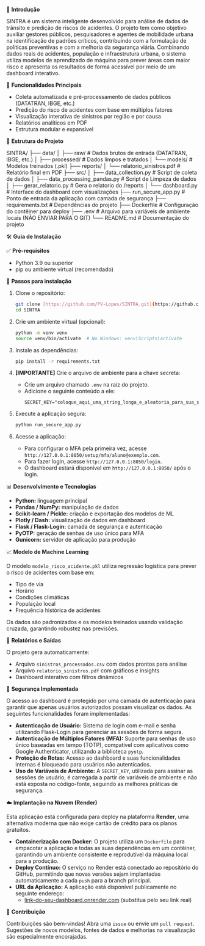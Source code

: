

📌 **Introdução**

SINTRA é um sistema inteligente desenvolvido para análise de dados de trânsito e predição de riscos de acidentes. O projeto tem como objetivo auxiliar gestores públicos, pesquisadores e agentes de mobilidade urbana na identificação de padrões críticos, contribuindo com a formulação de políticas preventivas e com a melhoria da segurança viária.
Combinando dados reais de acidentes, população e infraestrutura urbana, o sistema utiliza modelos de aprendizado de máquina para prever áreas com maior risco e apresenta os resultados de forma acessível por meio de um dashboard interativo.

🚀 **Funcionalidades Principais**

* Coleta automatizada e pré-processamento de dados públicos (DATATRAN, IBGE, etc.)
* Predição do risco de acidentes com base em múltiplos fatores
* Visualização interativa de sinistros por região e por causa
* Relatórios analíticos em PDF
* Estrutura modular e expansível

📁 **Estrutura do Projeto**

SINTRA/
├── data/
│   ├── raw/                      # Dados brutos de entrada (DATATRAN, IBGE, etc.)
│   ├── processed/                # Dados limpos e tratados
│   └── models/                   # Modelos treinados (.pkl)
├── reports/
│   └── relatorio_sinistros.pdf   # Relatório final em PDF
├── src/
│   ├── data_collection.py        # Script de coleta de dados
│   ├── data_processing_pandas.py # Script de Limpeza de dados
│   ├── gerar_relatorio.py        # Gera o relatorio do /reports
│   └── dashboard.py              # Interface do dashboard com visualizações
├── run_secure_app.py             # Ponto de entrada da aplicação com camada de segurança
├── requirements.txt              # Dependências do projeto
├── Dockerfile                    # Configuração do contêiner para deploy
├── .env                          # Arquivo para variáveis de ambiente locais (NÃO ENVIAR PARA O GIT)
└── README.md                     # Documentação do projeto


🛠️ **Guia de Instalação**

✅ **Pré-requisitos**

* Python 3.9 ou superior
* pip ou ambiente virtual (recomendado)

🔧 **Passos para instalação**

1.  Clone o repositório:
    ```bash
    git clone [https://github.com/PV-Lopes/SINTRA.git](https://github.com/PV-Lopes/SINTRA.git)
    cd SINTRA
    ```

2.  Crie um ambiente virtual (opcional):
    ```bash
    python -m venv venv
    source venv/bin/activate  # No Windows: venv\Scripts\activate
    ```

3.  Instale as dependências:
    ```bash
    pip install -r requirements.txt
    ```

4.  **[IMPORTANTE]** Crie o arquivo de ambiente para a chave secreta:
    * Crie um arquivo chamado `.env` na raiz do projeto.
    * Adicione o seguinte conteúdo a ele:
        ```
        SECRET_KEY="coloque_aqui_uma_string_longa_e_aleatoria_para_sua_seguranca"
        ```

5.  Execute a aplicação segura:
    ```bash
    python run_secure_app.py
    ```

6.  Acesse a aplicação:
    * Para configurar o MFA pela primeira vez, acesse `http://127.0.0.1:8050/setup/mfa/aluno@exemplo.com`.
    * Para fazer login, acesse `http://127.0.0.1:8050/login`.
    * O dashboard estará disponível em `http://127.0.0.1:8050/` após o login.

📊 **Desenvolvimento e Tecnologias**

* **Python:** linguagem principal
* **Pandas / NumPy:** manipulação de dados
* **Scikit-learn / Pickle:** criação e exportação dos modelos de ML
* **Plotly / Dash:** visualização de dados em dashboard
* **Flask / Flask-Login:** camada de segurança e autenticação
* **PyOTP:** geração de senhas de uso único para MFA
* **Gunicorn:** servidor de aplicação para produção

📈 **Modelo de Machine Learning**

O modelo `modelo_risco_acidente.pkl` utiliza regressão logística para prever o risco de acidentes com base em:
* Tipo de via
* Horário
* Condições climáticas
* População local
* Frequência histórica de acidentes

Os dados são padronizados e os modelos treinados usando validação cruzada, garantindo robustez nas previsões.

📃 **Relatórios e Saídas**

O projeto gera automaticamente:
* Arquivo `sinistros_processados.csv` com dados prontos para análise
* Arquivo `relatorio_sinistros.pdf` com gráficos e insights
* Dashboard interativo com filtros dinâmicos

🔐 **Segurança Implementada**

O acesso ao dashboard é protegido por uma camada de autenticação para garantir que apenas usuários autorizados possam visualizar os dados. As seguintes funcionalidades foram implementadas:
* **Autenticação de Usuário:** Sistema de login com e-mail e senha utilizando Flask-Login para gerenciar as sessões de forma segura.
* **Autenticação de Múltiplos Fatores (MFA):** Suporte para senhas de uso único baseadas em tempo (TOTP), compatível com aplicativos como Google Authenticator, utilizando a biblioteca `pyotp`.
* **Proteção de Rotas:** Acesso ao dashboard e suas funcionalidades internas é bloqueado para usuários não autenticados.
* **Uso de Variáveis de Ambiente:** A `SECRET_KEY`, utilizada para assinar as sessões de usuário, é carregada a partir de variáveis de ambiente e não está exposta no código-fonte, seguindo as melhores práticas de segurança.

☁️ **Implantação na Nuvem (Render)**

Esta aplicação está configurada para deploy na plataforma **Render**, uma alternativa moderna que não exige cartão de crédito para os planos gratuitos.
* **Containerização com Docker:** O projeto utiliza um `Dockerfile` para empacotar a aplicação e todas as suas dependências em um contêiner, garantindo um ambiente consistente e reprodutível da máquina local para a produção.
* **Deploy Contínuo:** O serviço no Render está conectado ao repositório do GitHub, permitindo que novas versões sejam implantadas automaticamente a cada `push` para a branch principal.
* **URL da Aplicação:** A aplicação está disponível publicamente no seguinte endereço:
    * [link-do-seu-dashboard.onrender.com](https://link-do-seu-dashboard.onrender.com) (substitua pelo seu link real)

📌 **Contribuição**

Contribuições são bem-vindas! Abra uma `issue` ou envie um `pull request`. Sugestões de novos modelos, fontes de dados e melhorias na visualização são especialmente encorajadas.
